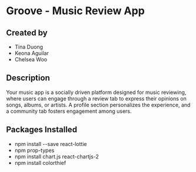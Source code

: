 # Groove - Music Review App

## Created by
- Tina Duong
- Keona Aguilar
- Chelsea Woo

## Description
Your music app is a socially driven platform designed for music reviewing, where users can engage through a review tab to express their opinions on songs, albums, or artists. A profile section personalizes the experience, and a community tab fosters engagement among users. 

## Packages Installed
- npm install --save react-lottie
- npm prop-types 
- npm install chart.js react-chartjs-2
- npm install colorthief
